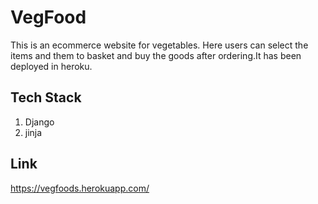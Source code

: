 # VegFood
This is an ecommerce website for vegetables. Here users can select the items and them to basket and buy the goods after ordering.It has been deployed in heroku.

## Tech Stack
 1. Django
 2. jinja

## Link
https://vegfoods.herokuapp.com/
